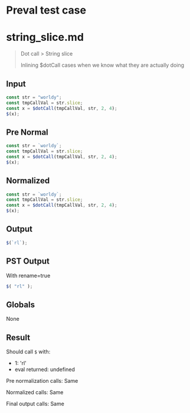# Preval test case

# string_slice.md

> Dot call > String slice
>
> Inlining $dotCall cases when we know what they are actually doing

## Input

`````js filename=intro
const str = "worldy";
const tmpCallVal = str.slice;
const x = $dotCall(tmpCallVal, str, 2, 4);
$(x);
`````

## Pre Normal

`````js filename=intro
const str = `worldy`;
const tmpCallVal = str.slice;
const x = $dotCall(tmpCallVal, str, 2, 4);
$(x);
`````

## Normalized

`````js filename=intro
const str = `worldy`;
const tmpCallVal = str.slice;
const x = $dotCall(tmpCallVal, str, 2, 4);
$(x);
`````

## Output

`````js filename=intro
$(`rl`);
`````

## PST Output

With rename=true

`````js filename=intro
$( "rl" );
`````

## Globals

None

## Result

Should call `$` with:
 - 1: 'rl'
 - eval returned: undefined

Pre normalization calls: Same

Normalized calls: Same

Final output calls: Same

